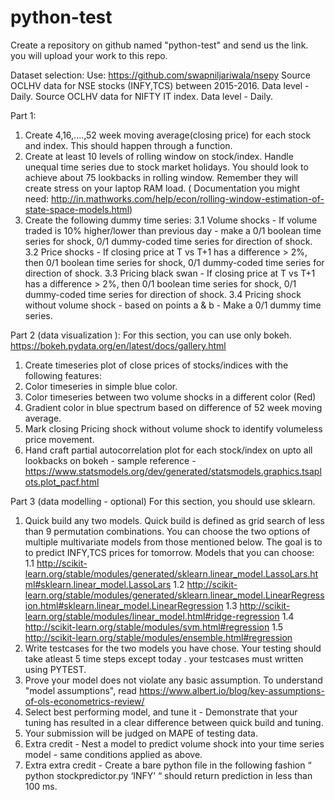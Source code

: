 # python-test

Create a repository on github named "python-test" and send us the link. you will upload your work to this repo.
 
Dataset selection:
Use: https://github.com/swapniljariwala/nsepy
Source OCLHV data for NSE stocks (INFY,TCS) between 2015-2016. Data level - Daily.
Source OCLHV data for NIFTY IT index. Data level - Daily.
 
Part 1:
1. Create 4,16,....,52 week moving average(closing price) for each stock and index. This should happen through a function.
2. Create at least 10 levels of rolling window on stock/index. Handle unequal time series due to stock market holidays. You should look to achieve about 75 lookbacks in rolling window. Remember they will create stress on your laptop RAM load. ( Documentation you might need: http://in.mathworks.com/help/econ/rolling-window-estimation-of-state-space-models.html)
3. Create the following dummy time series:
   3.1 Volume shocks - If volume traded is 10% higher/lower than previous day - make a 0/1 boolean time series for shock, 0/1 dummy-coded time series for direction of shock.
   3.2 Price shocks - If closing price at T vs T+1 has a difference > 2%, then 0/1 boolean time series for shock, 0/1 dummy-coded time series for direction of shock.
   3.3 Pricing black swan - If closing price at T vs T+1 has a difference > 2%, then 0/1 boolean time series for shock, 0/1 dummy-coded time series for direction of shock.
   3.4 Pricing shock without volume shock - based on points a & b - Make a 0/1 dummy time series.
 
Part 2 (data visualization ):
For this section, you can use only bokeh. https://bokeh.pydata.org/en/latest/docs/gallery.html
 
1. Create timeseries plot of close prices of stocks/indices with the following features:
2. Color timeseries in simple blue color.
3. Color timeseries between two volume shocks in a different color (Red)
4. Gradient color in blue spectrum based on difference of 52 week moving average.
5. Mark closing Pricing shock without volume shock to identify volumeless price movement.
6. Hand craft partial autocorrelation plot for each stock/index on upto all lookbacks on bokeh - sample reference - https://www.statsmodels.org/dev/generated/statsmodels.graphics.tsaplots.plot_pacf.html
 
 
Part 3 (data modelling - optional)
For this section, you should use sklearn.
 
1. Quick build any two models. Quick build is defined as grid search of less than 9 permutation combinations. You can choose the two options of multiple multivariate models from those mentioned below. The goal is to to predict INFY,TCS prices for tomorrow.  Models that you can choose:
    1.1 http://scikit-learn.org/stable/modules/generated/sklearn.linear_model.LassoLars.html#sklearn.linear_model.LassoLars
    1.2 http://scikit-learn.org/stable/modules/generated/sklearn.linear_model.LinearRegression.html#sklearn.linear_model.LinearRegression
    1.3 http://scikit-learn.org/stable/modules/linear_model.html#ridge-regression
    1.4 http://scikit-learn.org/stable/modules/svm.html#regression
    1.5 http://scikit-learn.org/stable/modules/ensemble.html#regression
2. Write testcases for the two models you have chose. Your testing should take atleast 5 time steps except today . your testcases must written using PYTEST.
3. Prove your model does not violate any basic assumption. To understand "model assumptions", read
https://www.albert.io/blog/key-assumptions-of-ols-econometrics-review/
4. Select best performing model, and tune it - Demonstrate that your tuning has resulted in a clear difference between quick build and tuning.
5. Your submission will be judged on MAPE of testing data.
6. Extra credit - Nest a model to predict volume shock into your time series model - same conditions applied as above.
7. Extra extra credit - Create a bare python file in the following fashion “ python stockpredictor.py ‘INFY’ “ should return prediction in less than 100 ms.
